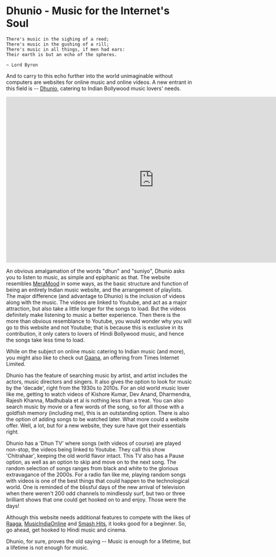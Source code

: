 # Dhunio - Music for the Internet's Soul

```
There's music in the sighing of a reed;
There's music in the gushing of a rill;
There's music in all things, if men had ears:
Their earth is but an echo of the spheres.

~ Lord Byron
```
And to carry to this echo further into the world unimaginable without computers are websites for online music and online videos. A new entrant in this field is -- <a href="http://www.dhunio.com/">Dhunio</a>, catering to Indian Bollywood music lovers' needs.

<iframe width="800" height="450" src="http://www.youtube.com/embed/cwI-PsOzcBI" frameborder="0" allowfullscreen></iframe>

An obvious amalgamation of the words "dhun" and "suniyo", Dhunio asks you to listen to music, as simple and epiphanic as that. The website resembles <a href="http://www.free-iphone-apps.com/Entertainment/MeraMood.com+-+Add+Music+to+your+Mood,+iPhone+Desi+Bollywood+Indian+Online+Radio+Music+Songs+Live+MP3+,+Desi+Radio,+Bollywood+Radio/3864.htm">MeraMood</a> in some ways, as the basic structure and function of being an entirely Indian music website, and the arrangement of playlists.  The major difference (and advantage to Dhunio) is the inclusion of videos along with the music. The videos are linked to Youtube, and act as a major attraction, but also take a little longer for the songs to load. But the videos definitely make listening to music a better experience. Then there is the more than obvious resemblance to Youtube, you would wonder why you will go to this website and not Youtube; that is because this is exclusive in its contribution, it only caters to lovers of Hindi Bollywood music, and hence the songs take less time to load.

While on the subject on online music catering to Indian music (and more), you might also like to check out <a href="http://gaana.com/">Gaana</a>, an offering from Times Internet Limited.

Dhunio has the feature of searching music by artist, and artist includes the actors, music directors and singers. It also gives the option to look for music by the 'decade', right from the 1930s to 2010s. For an old world music lover like me, getting to watch videos of Kishore Kumar, Dev Anand, Dharmendra, Rajesh Khanna, Madhubala et al is nothing less than a treat. You can also search music by movie or a few words of the song, so for all those with a goldfish memory (including me), this is an outstanding option. There is also the option of adding songs to be watched later. What more could a website offer. Well, a lot, but for a new website, they sure have got their essentials right. 

Dhunio has a 'Dhun TV' where songs (with videos of course) are played non-stop, the videos being linked to Youtube. They call this show 'Chitrahaar', keeping the old world flavor intact. This TV also has a Pause option, as well as an option to skip and move on to the next song. The random selection of songs ranges from black and white to the glorious extravagance of the 2000s. For a radio fan like me, playing random songs with videos is one of the best things that could happen to the technological world. One is reminded of the blissful days of the new arrival of television when there weren't 200 odd channels to mindlessly surf, but two or three brilliant shows that one could get hooked on to and enjoy. Those were the days! 

Although this website needs additional features to compete with the likes of <a href="http://www.raaga.com/">Raaga</a>, <a href="http://www.musicindiaonline.com/">MusicIndiaOnline</a> and <a href="http://ww.smashits.com/music.html">Smash Hits</a>, it looks good for a beginner. So, go ahead, get hooked to Hindi music and cinema.

Dhunio, for sure, proves the old saying -- Music is enough for a lifetime, but a lifetime is not enough for music.